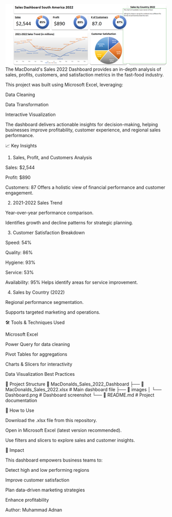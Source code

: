 
<img width="1354" alt="Dashboard Image" src="images/Mcdonalds.png">
The MacDonald's Sales 2022 Dashboard provides an in-depth analysis of sales, profits, customers, and satisfaction metrics in the fast-food industry.


This project was built using Microsoft Excel, leveraging:

Data Cleaning

Data Transformation

Interactive Visualization

The dashboard delivers actionable insights for decision-making, helping businesses improve profitability, customer experience, and regional sales performance.

📈 Key Insights
1. Sales, Profit, and Customers Analysis

Sales: $2,544

Profit: $890

Customers: 87
Offers a holistic view of financial performance and customer engagement.

2. 2021-2022 Sales Trend

Year-over-year performance comparison.

Identifies growth and decline patterns for strategic planning.

3. Customer Satisfaction Breakdown

Speed: 54%

Quality: 86%

Hygiene: 93%

Service: 53%

Availability: 95%
Helps identify areas for service improvement.

4. Sales by Country (2022)

Regional performance segmentation.

Supports targeted marketing and operations.

🛠 Tools & Techniques Used

Microsoft Excel

Power Query for data cleaning

Pivot Tables for aggregations

Charts & Slicers for interactivity

Data Visualization Best Practices

📂 Project Structure
📁 MacDonalds_Sales_2022_Dashboard
 ├── 📄 MacDonalds_Sales_2022.xlsx     # Main dashboard file
 ├── 📁 images
 │    └── Dashboard.png                # Dashboard screenshot
 └── 📄 README.md                      # Project documentation

🚀 How to Use

Download the .xlsx file from this repository.

Open in Microsoft Excel (latest version recommended).

Use filters and slicers to explore sales and customer insights.

🎯 Impact

This dashboard empowers business teams to:

Detect high and low performing regions

Improve customer satisfaction

Plan data-driven marketing strategies

Enhance profitability

Author: Muhammad Adnan